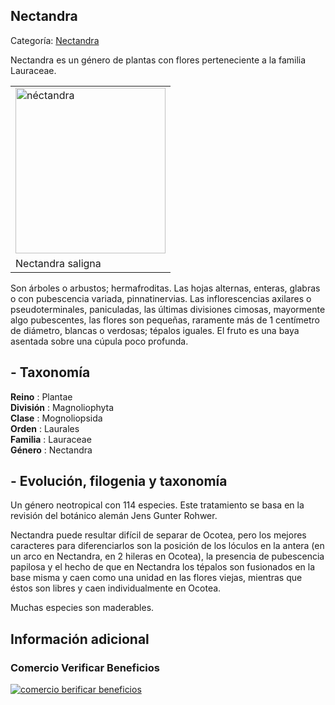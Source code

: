 ## Nectandra

Categoría: [Nectandra](http://descubrircorrientes.com.ar/2012/index.php/3245-geografia/6-fitogeografia/vegetacion-y-flora/nectandra)

Nectandra es un género de plantas con flores perteneciente a la familia Lauraceae.

<table><tbody><tr><td><img src="http://descubrircorrientes.com.ar/2012/index.php/3245-geografia/6-fitogeografia/vegetacion-y-flora/images/fotos_de_geografia/nectandra.jpg" width="240" height="265" alt="néctandra"></td></tr><tr><td><span><span><span>Nectandra saligna</span></span></span></td></tr></tbody></table>

Son árboles o arbustos; hermafroditas. Las hojas alternas, enteras, glabras o con pubescencia variada, pinnatinervias. Las inflorescencias axilares o pseudoterminales, paniculadas, las últimas divisiones cimosas, mayormente algo pubescentes, las flores son pequeñas, raramente más de 1 centímetro de diámetro, blancas o verdosas; tépalos iguales. El fruto es una baya asentada sobre una cúpula poco profunda.

## **\- Taxonomía**

**Reino** : Plantae  
**División** : Magnoliophyta  
**Clase** : Mognoliopsida  
**Orden** : Laurales  
**Familia** : Lauraceae  
**Género** : Nectandra

## **\- Evolución, filogenia y taxonomía**

Un género neotropical con 114 especies. Este tratamiento se basa en la revisión del botánico alemán Jens Gunter Rohwer.

Nectandra puede resultar difícil de separar de Ocotea, pero los mejores caracteres para diferenciarlos son la posición de los lóculos en la antera (en un arco en Nectandra, en 2 hileras en Ocotea), la presencia de pubescencia papilosa y el hecho de que en Nectandra los tépalos son fusionados en la base misma y caen como una unidad en las flores viejas, mientras que éstos son libres y caen individualmente en Ocotea.

Muchas especies son maderables.

## Información adicional

### Comercio Verificar Beneficios

[![comercio berificar beneficios](http://descubrircorrientes.com.ar/2012/index.php/3245-geografia/6-fitogeografia/vegetacion-y-flora/images/botones_beneficios/comercio_berificar_beneficios.png)](http://descubrircomercio.zapto.org/)